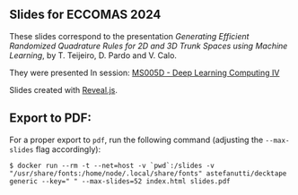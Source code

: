 ## Slides for ECCOMAS 2024

These slides correspond to the presentation *Generating Efficient Randomized Quadrature Rules for 2D and 3D Trunk Spaces using Machine Learning*, by T. Teijeiro, D. Pardo and V. Calo. 

They were presented In session: [MS005D - Deep Learning Computing IV](https://eccomas2024.org/event/session/57b14175-f81f-11ee-a60e-000c29ddfc0c)

Slides created with [Reveal.js](https://revealjs.com/).

## Export to PDF:

For a proper export to `pdf`, run the following command (adjusting the `--max-slides` flag accordingly):

```
$ docker run --rm -t --net=host -v `pwd`:/slides -v "/usr/share/fonts:/home/node/.local/share/fonts" astefanutti/decktape generic --key=" " --max-slides=52 index.html slides.pdf
```
